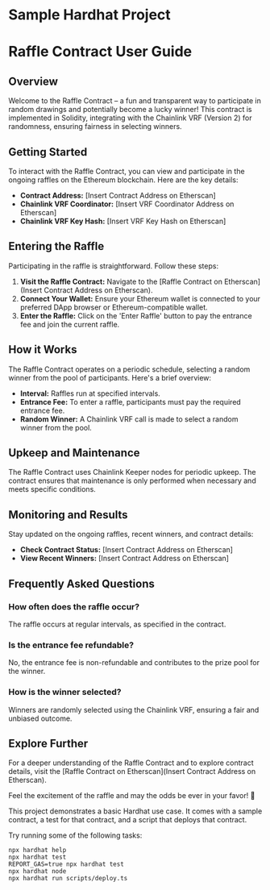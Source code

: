 # Sample Hardhat Project

# Raffle Contract User Guide

## Overview

Welcome to the Raffle Contract – a fun and transparent way to participate in random drawings and potentially become a lucky winner! This contract is implemented in Solidity, integrating with the Chainlink VRF (Version 2) for randomness, ensuring fairness in selecting winners.

## Getting Started

To interact with the Raffle Contract, you can view and participate in the ongoing raffles on the Ethereum blockchain. Here are the key details:

- **Contract Address:** [Insert Contract Address on Etherscan]
- **Chainlink VRF Coordinator:** [Insert VRF Coordinator Address on Etherscan]
- **Chainlink VRF Key Hash:** [Insert VRF Key Hash on Etherscan]

## Entering the Raffle

Participating in the raffle is straightforward. Follow these steps:

1. **Visit the Raffle Contract:** Navigate to the [Raffle Contract on Etherscan](Insert Contract Address on Etherscan).
2. **Connect Your Wallet:** Ensure your Ethereum wallet is connected to your preferred DApp browser or Ethereum-compatible wallet.
3. **Enter the Raffle:** Click on the 'Enter Raffle' button to pay the entrance fee and join the current raffle.

## How it Works

The Raffle Contract operates on a periodic schedule, selecting a random winner from the pool of participants. Here's a brief overview:

- **Interval:** Raffles run at specified intervals.
- **Entrance Fee:** To enter a raffle, participants must pay the required entrance fee.
- **Random Winner:** A Chainlink VRF call is made to select a random winner from the pool.

## Upkeep and Maintenance

The Raffle Contract uses Chainlink Keeper nodes for periodic upkeep. The contract ensures that maintenance is only performed when necessary and meets specific conditions.

## Monitoring and Results

Stay updated on the ongoing raffles, recent winners, and contract details:

- **Check Contract Status:** [Insert Contract Address on Etherscan]
- **View Recent Winners:** [Insert Contract Address on Etherscan]

## Frequently Asked Questions

### How often does the raffle occur?

The raffle occurs at regular intervals, as specified in the contract.

### Is the entrance fee refundable?

No, the entrance fee is non-refundable and contributes to the prize pool for the winner.

### How is the winner selected?

Winners are randomly selected using the Chainlink VRF, ensuring a fair and unbiased outcome.

## Explore Further

For a deeper understanding of the Raffle Contract and to explore contract details, visit the [Raffle Contract on Etherscan](Insert Contract Address on Etherscan).

Feel the excitement of the raffle and may the odds be ever in your favor! 🎉

This project demonstrates a basic Hardhat use case. It comes with a sample contract, a test for that contract, and a script that deploys that contract.

Try running some of the following tasks:

```shell
npx hardhat help
npx hardhat test
REPORT_GAS=true npx hardhat test
npx hardhat node
npx hardhat run scripts/deploy.ts
```
